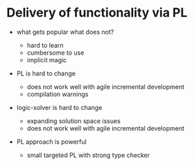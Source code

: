 
# Delivery of functionality via PL

* what gets popular what does not?
  - hard to learn
  - cumbersome to use
  - implicit magic

* PL is hard to change
   - does not work well with agile incremental development
   - compilation warnings

* logic-solver is hard to change
   - expanding solution space issues
   - does not work well with agile incremental development

* PL approach is powerful
   - small targeted PL with strong type checker
